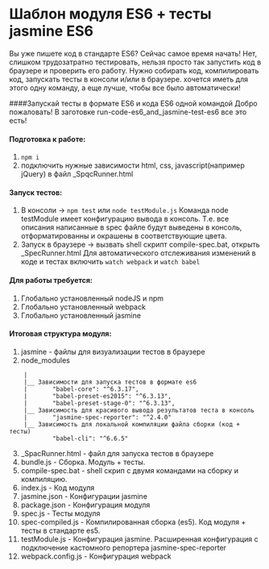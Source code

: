 # Шаблон модуля ES6 + тесты jasmine ES6

Вы уже пишете код в стандарте ES6? Сейчас самое время начать! 
Нет, слишком трудозатратно тестировать, нельзя просто так
запустить код в браузере и проверить его работу. Нужно собирать код, компилировать код, запускать тесты в консоли и/или
в браузере. 
хочется иметь для этого одну команду, а еще лучше, чтобы все было автоматически!

####Запускай тесты в формате ES6 и кода ES6 одной командой
Добро пожаловать! В заготовке run-code-es6_and_jasmine-test-es6 все это есть!

#### Подготовка к работе:
1. ```npm i```
2. подключить нужные зависимости html, css, javascript(например jQuery) в файл _SpqcRunner.html

#### Запуск тестов:
1. В консоли -> ```npm test``` или ```node testModule.js```
    Команда node testModule имеет конфигурацию вывода в консоль. Т.е. все описания написанные в spec файле будут
    выведены в консоль, отформатированны и окрашены в соответствующие цвета.
2. Запуск в браузере -> вызвать shell скрипт compile-spec.bat, открыть _SpecRunner.html
    Для автоматического отслеживания изменений в коде и тестах включить ```watch webpack``` и ```watch babel```
	
#### Для работы требуется:
1. Глобально установленный nodeJS и npm
2. Глобально установленный webpack
3. Глобально установленный jasmine

#### Итоговая структура модуля:
1. jasmine - файлы для визуализации тестов в браузере
2. node_modules
```
    |
    |__ Зависимости для запуска тестов в формате es6
    |       "babel-core": "^6.3.17",
    |       "babel-preset-es2015": "^6.3.13",
    |       "babel-preset-stage-0": "^6.3.13",
    |__ Зависимость для красивого вывода результатов теста в консоль
    |       "jasmine-spec-reporter": "^2.4.0"
    |__ Зависимость для локальной компиляции файла сборки (код + тесты)
            "babel-cli": "^6.6.5"
```
3. _SpacRunner.html - файл для запуска тестов в браузере
4. bundle.js - Сборка. Модуль + тесты.
5. compile-spec.bat - shell скрип с двумя командами на сборку и компиляцию.
6. index.js - Код модуля
7. jasmine.json - Конфигурации jasmine
8. package.json - Конфигурация модуля
9. spec.js - Тесты модуля
10. spec-compiled.js - Компилированная сборка (es5). Код модуля + тесты в стандарте es5.
11. testModule.js - Конфигурация jasmine. Расширенная конфигурация с подключение кастомного репортера
    jasmine-spec-reporter
12. webpack.config.js - Конфигурация webpack